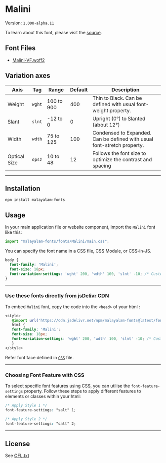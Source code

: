 # Malini

Version: `1.000-alpha.11`

To learn about this font, please visit the [source](https://gitlab.com/smc/fonts/Malini).

## Font Files

* [Malini-VF.woff2](Malini-VF.woff2)

## Variation axes


| Axis       | Tag    | Range        | Default | Description                                                     |
| ---------- | ------ | ------------ | ------- | --------------------------------------------------------------- |
| Weight  | `wght` | 100 to 900       | 400       | Thin to Black. Can be defined with usual font-weight property.                      |
| Slant     | `slnt` | -12 to 0       | 0       | Upright (0°) to Slanted (about 12°)                                                |
| Width     | `wdth` | 75 to 125  | 100     | Condensed to Expanded. Can be defined with usual font-stretch property. |
| Optical Size     | `opsz` | 10 to 48  | 12     | Follows the font size to optimize the contrast and spacing |


---

## Installation

```shell
npm install malayalam-fonts
```
## Usage

In your main application file or website component, import the `Malini` font like this:

```javascript
import "malayalam-fonts/fonts/Malini/main.css";
```
You can specify the font name in a CSS file, CSS Module, or CSS-in-JS.

```css
body {
  font-family: 'Malini';
  font-size: 18px;
  font-variation-settings: 'wght' 200, 'wdth' 100, 'slnt' -10; /* Custom axis settings */
}
```
---

### Use these fonts directly from [jsDelivr CDN](https://www.jsdelivr.com/package/npm/malayalam-fonts)

To embed `Malini` font, copy the code into the `<head>` of your html :

```css
<style>
   @import url('https://cdn.jsdelivr.net/npm/malayalam-fonts@latest/fonts/Malini/main.min.css');
   html {
   font-family: 'Malini';
   font-size: 18px;
   font-variation-settings: 'wght' 200, 'wdth' 100, 'slnt' -10; /* Custom axis settings */
   }
</style>
```
Refer font face defined in [`CSS`](main.css) file.

---
### Choosing Font Feature with CSS

To select specific font features using CSS, you can utilise the `font-feature-settings` property. Follow these steps to apply different features to elements or classes within your html:

```css
/* Apply Style 1 */
font-feature-settings: "salt" 1;

/* Apply Style 2 */
font-feature-settings: "salt" 2;
```

---
## License

See [OFL.txt](OFL.txt)
